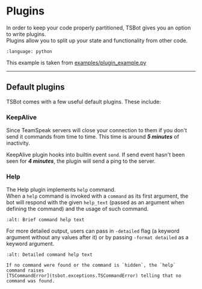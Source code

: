 # Plugins

In order to keep your code properly partitioned, TSBot gives you an option to write plugins.  
Plugins allow you to split up your state and functionality from other code.

```{literalinclude} ../../examples/plugin_example.py
:language: python

```

This example is taken from [examples/plugin_example.py](https://github.com/0x4aK/TSBot/blob/master/examples/plugin_example.py)

---

## Default plugins

TSBot comes with a few useful default plugins. These include:

### KeepAlive

Since TeamSpeak servers will close your connection to them if you don't send it commands from time to time.
This time is around **_5 minutes_** of inactivity.

KeepAlive plugin hooks into builtin event `send`. If send event hasn't been seen for **_4 minutes_**,
the plugin will send a ping to the server.

### Help

The Help plugin implements `help` command.  
When a `help` command is invoked with a `command` as its first argument, 
the bot will respond with the given `help_text` (passed as an argument when defining the command) 
and the usage of such command.

```{image} ../img/plugins/help-brief.png
:alt: Brief command help text
```

For more detailed output, users can pass in `-detailed` flag (a keyword argument without any values after it) 
or by passing `-format detailed` as a keyword argument.

```{image} ../img/plugins/help-detailed.png
:alt: Detailed command help text
```


```{note}
If no command were found or the command is `hidden`, the `help` command raises
[TSCommandError](tsbot.exceptions.TSCommandError) telling that no command was found.
```
